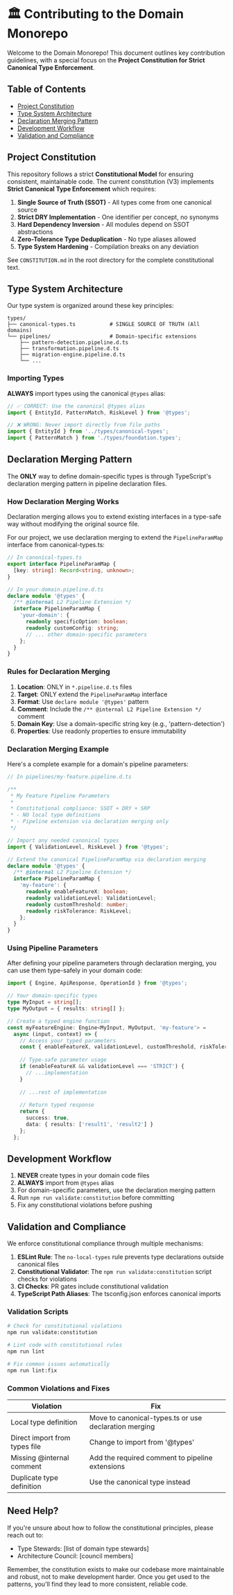 # 🏛️ Contributing to the Domain Monorepo

Welcome to the Domain Monorepo! This document outlines key contribution guidelines, with a special focus on the **Project Constitution for Strict Canonical Type Enforcement**.

## Table of Contents

- [Project Constitution](#project-constitution)
- [Type System Architecture](#type-system-architecture)
- [Declaration Merging Pattern](#declaration-merging-pattern)
- [Development Workflow](#development-workflow)
- [Validation and Compliance](#validation-and-compliance)

## Project Constitution

This repository follows a strict **Constitutional Model** for ensuring consistent, maintainable code. The current constitution (V3) implements **Strict Canonical Type Enforcement** which requires:

1. **Single Source of Truth (SSOT)** - All types come from one canonical source
2. **Strict DRY Implementation** - One identifier per concept, no synonyms
3. **Hard Dependency Inversion** - All modules depend on SSOT abstractions
4. **Zero-Tolerance Type Deduplication** - No type aliases allowed
5. **Type System Hardening** - Compilation breaks on any deviation

See `CONSTITUTION.md` in the root directory for the complete constitutional text.

## Type System Architecture

Our type system is organized around these key principles:

```
types/
├── canonical-types.ts           # SINGLE SOURCE OF TRUTH (All domains)
└── pipelines/                   # Domain-specific extensions
    ├── pattern-detection.pipeline.d.ts
    ├── transformation.pipeline.d.ts
    ├── migration-engine.pipeline.d.ts
    └── ...
```

### Importing Types

**ALWAYS** import types using the canonical `@types` alias:

```typescript
// ✅ CORRECT: Use the canonical @types alias
import { EntityId, PatternMatch, RiskLevel } from '@types';

// ❌ WRONG: Never import directly from file paths
import { EntityId } from '../types/canonical-types';
import { PatternMatch } from './types/foundation.types';
```

## Declaration Merging Pattern

The **ONLY** way to define domain-specific types is through TypeScript's declaration merging pattern in pipeline declaration files.

### How Declaration Merging Works

Declaration merging allows you to extend existing interfaces in a type-safe way without modifying the original source file.

For our project, we use declaration merging to extend the `PipelineParamMap` interface from canonical-types.ts:

```typescript
// In canonical-types.ts
export interface PipelineParamMap {
  [key: string]: Record<string, unknown>;
}

// In your-domain.pipeline.d.ts
declare module '@types' {
  /** @internal L2 Pipeline Extension */
  interface PipelineParamMap {
    'your-domain': {
      readonly specificOption: boolean;
      readonly customConfig: string;
      // ... other domain-specific parameters
    };
  }
}
```

### Rules for Declaration Merging

1. **Location**: ONLY in `*.pipeline.d.ts` files
2. **Target**: ONLY extend the `PipelineParamMap` interface
3. **Format**: Use `declare module '@types'` pattern
4. **Comment**: Include the `/** @internal L2 Pipeline Extension */` comment
5. **Domain Key**: Use a domain-specific string key (e.g., 'pattern-detection')
6. **Properties**: Use readonly properties to ensure immutability

### Declaration Merging Example

Here's a complete example for a domain's pipeline parameters:

```typescript
// In pipelines/my-feature.pipeline.d.ts

/**
 * My Feature Pipeline Parameters
 * 
 * Constitutional compliance: SSOT + DRY + SRP
 * - NO local type definitions
 * - Pipeline extension via declaration merging only
 */

// Import any needed canonical types
import { ValidationLevel, RiskLevel } from '@types';

// Extend the canonical PipelineParamMap via declaration merging
declare module '@types' {
  /** @internal L2 Pipeline Extension */
  interface PipelineParamMap {
    'my-feature': {
      readonly enableFeatureX: boolean;
      readonly validationLevel: ValidationLevel;
      readonly customThreshold: number;
      readonly riskTolerance: RiskLevel;
    };
  }
}
```

### Using Pipeline Parameters

After defining your pipeline parameters through declaration merging, you can use them type-safely in your domain code:

```typescript
import { Engine, ApiResponse, OperationId } from '@types';

// Your domain-specific types
type MyInput = string[];
type MyOutput = { results: string[] };

// Create a typed engine function
const myFeatureEngine: Engine<MyInput, MyOutput, 'my-feature'> = 
  async (input, context) => {
    // Access your typed parameters
    const { enableFeatureX, validationLevel, customThreshold, riskTolerance } = context.params;
    
    // Type-safe parameter usage
    if (enableFeatureX && validationLevel === 'STRICT') {
      // ...implementation
    }
    
    // ...rest of implementation
    
    // Return typed response
    return {
      success: true,
      data: { results: ['result1', 'result2'] }
    };
  };
```

## Development Workflow

1. **NEVER** create types in your domain code files
2. **ALWAYS** import from `@types` alias
3. For domain-specific parameters, use the declaration merging pattern
4. Run `npm run validate:constitution` before committing
5. Fix any constitutional violations before pushing

## Validation and Compliance

We enforce constitutional compliance through multiple mechanisms:

1. **ESLint Rule**: The `no-local-types` rule prevents type declarations outside canonical files
2. **Constitutional Validator**: The `npm run validate:constitution` script checks for violations
3. **CI Checks**: PR gates include constitutional validation
4. **TypeScript Path Aliases**: The tsconfig.json enforces canonical imports

### Validation Scripts

```bash
# Check for constitutional violations
npm run validate:constitution

# Lint code with constitutional rules
npm run lint

# Fix common issues automatically
npm run lint:fix
```

### Common Violations and Fixes

| Violation | Fix |
|-----------|-----|
| Local type definition | Move to canonical-types.ts or use declaration merging |
| Direct import from types file | Change to import from '@types' |
| Missing @internal comment | Add the required comment to pipeline extensions |
| Duplicate type definition | Use the canonical type instead |

## Need Help?

If you're unsure about how to follow the constitutional principles, please reach out to:

- Type Stewards: [list of domain type stewards]
- Architecture Council: [council members]

Remember, the constitution exists to make our codebase more maintainable and robust, not to make development harder. Once you get used to the patterns, you'll find they lead to more consistent, reliable code.